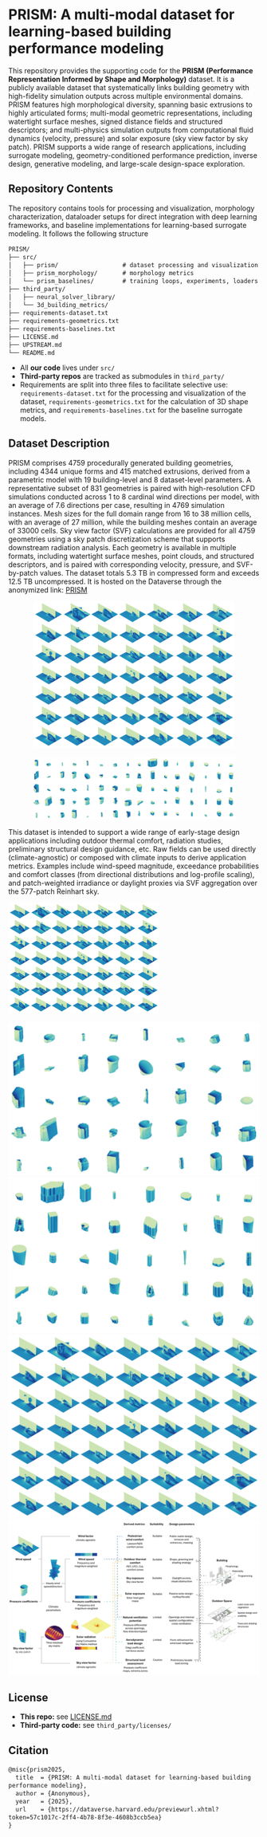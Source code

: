 # PRISM: A multi-modal dataset for learning-based building performance modeling

This repository provides the supporting code for the **PRISM (Performance Representation Informed by Shape and Morphology)** dataset. It is a publicly available dataset that systematically links building geometry with high-fidelity simulation outputs across multiple environmental domains. PRISM features high morphological diversity, spanning basic extrusions to highly articulated forms; multi-modal geometric representations, including watertight surface meshes, signed distance fields and structured descriptors; and multi-physics simulation outputs from computational fluid dynamics (velocity, pressure) and solar exposure (sky view factor by sky patch). PRISM supports a wide range of research applications, including surrogate modeling, geometry-conditioned performance prediction, inverse design, generative modeling, and large-scale design-space exploration.

## Repository Contents

The repository contains tools for processing and visualization, morphology characterization, dataloader setups for direct integration with deep learning frameworks, and baseline implementations for learning-based surrogate modeling. It follows the following structure

```
PRISM/
├── src/
│   ├── prism/                  # dataset processing and visualization
│   ├── prism_morphology/       # morphology metrics 
│   └── prism_baselines/        # training loops, experiments, loaders
├── third_party/                
│   ├── neural_solver_library/
│   └── 3d_building_metrics/
├── requirements-dataset.txt
├── requirements-geometrics.txt
├── requirements-baselines.txt
├── LICENSE.md
├── UPSTREAM.md
└── README.md
```

- All **our code** lives under `src/`
- **Third-party repos** are tracked as submodules in `third_party/`  
- Requirements are split into three files to facilitate selective use: `requirements-dataset.txt` for the processing and visualization of the dataset, `requirements-geometrics.txt` for the calculation of 3D shape metrics, and `requirements-baselines.txt` for the baseline surrogate models.

## Dataset Description

PRISM comprises 4759 procedurally generated building geometries, including 4344 unique forms and 415 matched extrusions, derived from a parametric model with 19 building-level and 8 dataset-level parameters. A representative subset of 831 geometries is paired with high-resolution CFD simulations conducted across 1 to 8 cardinal wind directions per model, with an average of 7.6 directions per case, resulting in 4769 simulation instances. Mesh sizes for the full domain range from 16 to 38 million cells, with an average of 27 million, while the building meshes contain an average of 33000 cells. Sky view factor (SVF) calculations are provided for all 4759 geometries using a sky patch discretization scheme that supports downstream radiation analysis. Each geometry is available in multiple formats, including watertight surface meshes, point clouds, and structured descriptors, and is paired with corresponding velocity, pressure, and SVF-by-patch values. The dataset totals 5.3 TB in compressed form and exceeds 12.5 TB uncompressed. It is hosted on the Dataverse through the anonymized link: [PRISM]([url](https://dataverse.harvard.edu/previewurl.xhtml?token=57c1017c-2ff4-4b78-8f3e-4608b3ccb5ea))



<p align="center">
<img src="docs/figures/wind_samples.png" alt="wind_samples" width="80%"/>
</p>

<p align="center" float="left">
  <img src="docs/figures/press_samples.png" alt="press_samples" width="40%"/>
  <img src="docs/figures/svf_samples.png" alt="svf_samples" width="40%"/>
</p>

This dataset is intended to support a wide range of early-stage design applications including outdoor thermal comfort, radiation studies, preliminary structural design guidance, etc. Raw fields can be used directly (climate-agnostic) or composed with climate inputs to derive application metrics. Examples include wind-speed magnitude, exceedance probabilities and comfort classes (from directional distributions and log-profile scaling), and patch-weighted irradiance or daylight proxies via SVF aggregation over the 577-patch Reinhart sky.

<img src="docs/figures/wind_samples.png" alt="Workflow of PRISM" width="60%"/>

![Workflow of PRISM](docs/figures/press_samples.png)
![Workflow of PRISM](docs/figures/svf_samples.png)
![Workflow of PRISM](docs/figures/wind_samples.png)
![Workflow of PRISM](docs/figures/usecases.png)

## License

- **This repo:** see [LICENSE.md](./LICENSE.md)  
- **Third-party code:** see `third_party/licenses/`



## Citation

```
@misc{prism2025,
  title  = {PRISM: A multi-modal dataset for learning-based building performance modeling},
  author = {Anonymous},
  year   = {2025},
  url    = {https://dataverse.harvard.edu/previewurl.xhtml?token=57c1017c-2ff4-4b78-8f3e-4608b3ccb5ea}
}
```





